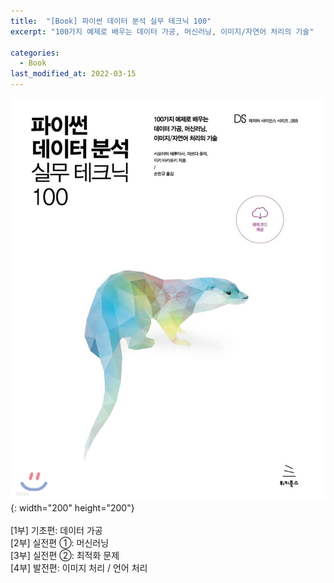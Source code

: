 ```yaml
---
title:  "[Book] 파이썬 데이터 분석 실무 테크닉 100"
excerpt: "100가지 예제로 배우는 데이터 가공, 머신러닝, 이미지/자연어 처리의 기술"

categories:
  - Book
last_modified_at: 2022-03-15
---
```


![pyda100](/img/book1.jpg){: width="200" height="200"}
<br>
<br>
[1부] 기초편: 데이터 가공 <br>
[2부] 실전편 ①: 머신러닝 <br>
[3부] 실전편 ②: 최적화 문제 <br>
[4부] 발전편: 이미지 처리 / 언어 처리 <br>